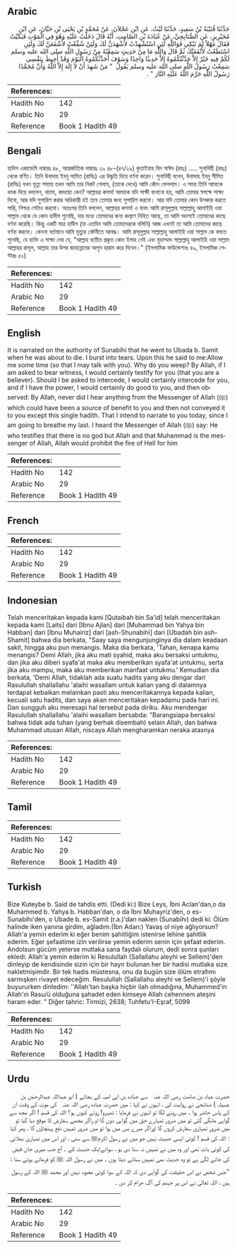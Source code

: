 ## Arabic


<div dir="rtl" lang="ar" style={{fontSize:'larger',backgroundColor:'#f8f9fa',padding:20}}>
حَدَّثَنَا قُتَيْبَةُ بْنُ سَعِيدٍ، حَدَّثَنَا لَيْثٌ، عَنِ ابْنِ عَجْلاَنَ، عَنْ مُحَمَّدِ بْنِ يَحْيَى بْنِ حَبَّانَ، عَنِ ابْنِ مُحَيْرِيزٍ، عَنِ الصُّنَابِحِيِّ، عَنْ عُبَادَةَ بْنِ الصَّامِتِ، أَنَّهُ قَالَ دَخَلْتُ عَلَيْهِ وَهُوَ فِي الْمَوْتِ فَبَكَيْتُ فَقَالَ مَهْلاً لِمَ تَبْكِي فَوَاللَّهِ لَئِنِ اسْتُشْهِدْتُ لأَشْهَدَنَّ لَكَ وَلَئِنْ شُفِّعْتُ لأَشْفَعَنَّ لَكَ وَلَئِنِ اسْتَطَعْتُ لأَنْفَعَنَّكَ ثُمَّ قَالَ وَاللَّهِ مَا مِنْ حَدِيثٍ سَمِعْتُهُ مِنْ رَسُولِ اللَّهِ صلى الله عليه وسلم لَكُمْ فِيهِ خَيْرٌ إِلاَّ حَدَّثْتُكُمُوهُ إِلاَّ حَدِيثًا وَاحِدًا وَسَوْفَ أُحَدِّثُكُمُوهُ الْيَوْمَ وَقَدْ أُحِيطَ بِنَفْسِي سَمِعْتُ رَسُولَ اللَّهِ صلى الله عليه وسلم يَقُولُ ‏ "‏ مَنْ شَهِدَ أَنْ لاَ إِلَهَ إِلاَّ اللَّهُ وَأَنَّ مُحَمَّدًا رَسُولُ اللَّهِ حَرَّمَ اللَّهُ عَلَيْهِ النَّارَ ‏"‏ ‏.‏
</div>
<div style={{backgroundColor:'#f8f9fa',padding:20, marginBottom: 10}}><table> <thead> <tr> <th>References:</th> <th></th> </tr> </thead> <tbody><tr><td>Hadith No</td><td>142</td></tr><tr><td>Arabic No</td><td>29</td></tr><tr><td>Reference</td><td>Book 1 Hadith 49</td></tr></tbody></table></div>

## Bengali


<div dir="ltr" lang="bn" style={{fontSize:'larger',backgroundColor:'#f8f9fa',padding:20}}>
হাদিস একাডেমি নাম্বারঃ ৪৮, আন্তর্জাতিক নাম্বারঃ ২৯ ৪৮-(৪৭/২৯) কুতাইবাহ বিন সাঈদ (রহঃ) ..... সুনাবিহী (রহঃ) থেকে বর্ণিত। তিনি উবাদাহ ইবনু সামিত (রাযিঃ) এর উদ্ধৃতি দিয়ে বর্ণনা করেন। সুনাবিহী বলেন, উবাদাহ ইবনু সীমিত (রাযিঃ) যখন মৃত্যু শয্যায় তখন আমি তার নিকট গেলাম, (তাকে দেখে) আমি কেঁদে ফেললাম। এ সময় তিনি আমাকে ধমক দিয়ে বললেন, থামো, কাদছো কেন? আল্লাহর কসম! আমাকে যদি সাক্ষী বানানো হয়, আমি তোমার স্বপক্ষে সাক্ষ্য দিবো, আর যদি সুপারিশ করার অধিকারী হই তবে তোমার জন্য সুপারিশ করবো। আর যদি তোমার কোন উপকার করতে পারি, নিশ্চয় সেটাও করবো। অতঃপর তিনি বললেন, আল্লাহর কসম! এ যাবৎ আমি রাসূলুল্লাহ সাল্লাল্লাহু আলাইহি ওয়া সাল্লাম থেকে যে কোন হাদীস শুনেছি, যার মধ্যে তোমাদের জন্য কল্যাণ নিহিত আছে, তা আমি অবশ্যই তোমাদের কাছে বর্ণনা করেছি। কিন্তু একটি মাত্র হাদীস (যা এতদিন আমি তোমাদেরকে বলিনি) আজ এখনই তা আমি তোমাদের কাছে বর্ণনা করবো। কেননা বর্তমানে আমি মৃত্যুর বেষ্টনীতে আবদ্ধ। আমি রাসূলুল্লাহ সাল্লাল্লাহু আলাইহি ওয়া সাল্লাম কে বলতে শুনেছি, যে ব্যক্তি এ সাক্ষ্য দেয় যে, "আল্লাহ ব্যতীত প্রকৃত কোন ইলাহ নেই এবং মুহাম্মাদ সাল্লাল্লাহু আলাইহি ওয়া সাল্লাম আল্লাহর রাসূল, আল্লাহ তার উপর জাহান্নামের আগুন হারাম করে দিবেন।" (ইসলামিক ফাউন্ডেশনঃ ৪৯, ইসলামিক সেন্টারঃ ৫০)
</div>
<div style={{backgroundColor:'#f8f9fa',padding:20, marginBottom: 10}}><table> <thead> <tr> <th>References:</th> <th></th> </tr> </thead> <tbody><tr><td>Hadith No</td><td>142</td></tr><tr><td>Arabic No</td><td>29</td></tr><tr><td>Reference</td><td>Book 1 Hadith 49</td></tr></tbody></table></div>

## English


<div dir="ltr" lang="en" style={{fontSize:'larger',backgroundColor:'#f8f9fa',padding:20}}>
It is narrated on the authority of Sunabihi that he went to Ubada b. Samit when he was about to die. I burst into tears. Upon this he said to me:Allow me some time (so that I may talk with you). Why do you weep? By Allah, if I am asked to bear witness, I would certainly testify for you (that you are a believer). Should I be asked to intercede, I would certainly intercede for you, and if I have the power, I would certainly do good to you, and then observed: By Allah, never did I hear anything from the Messenger of Allah (ﷺ) which could have been a source of benefit to you and then not conveyed it to you except this single hadith. That I intend to narrate to you today, since I am going to breathe my last. I heard the Messenger of Allah (ﷺ) say: He who testifies that there is no god but Allah and that Muhammad is the messenger of Allah, Allah would prohibit the fire of Hell for him
</div>
<div style={{backgroundColor:'#f8f9fa',padding:20, marginBottom: 10}}><table> <thead> <tr> <th>References:</th> <th></th> </tr> </thead> <tbody><tr><td>Hadith No</td><td>142</td></tr><tr><td>Arabic No</td><td>29</td></tr><tr><td>Reference</td><td>Book 1 Hadith 49</td></tr></tbody></table></div>

## French


<div dir="ltr" lang="fr" style={{fontSize:'larger',backgroundColor:'#f8f9fa',padding:20}}>

</div>
<div style={{backgroundColor:'#f8f9fa',padding:20, marginBottom: 10}}><table> <thead> <tr> <th>References:</th> <th></th> </tr> </thead> <tbody><tr><td>Hadith No</td><td>142</td></tr><tr><td>Arabic No</td><td>29</td></tr><tr><td>Reference</td><td>Book 1 Hadith 49</td></tr></tbody></table></div>

## Indonesian


<div dir="ltr" lang="id" style={{fontSize:'larger',backgroundColor:'#f8f9fa',padding:20}}>
Telah menceritakan kepada kami [Qutaibah bin Sa'id] telah menceritakan kepada kami [Laits] dari [Ibnu Ajlan] dari [Muhammad bin Yahya bin Habban] dari [Ibnu Muhairiz] dari [ash-Shunabihi] dari [Ubadah bin ash-Shamit] bahwa dia berkata, "Saay saya mengunjunginya dia dalam keadaan sakit, hingga aku pun menangis. Maka dia berkata, 'Tahan, kenapa kamu menangis? Demi Allah, jika aku mati syahid, maka aku bersaksi untukmu, dan jika aku diberi syafa'at maka aku memberikan syafa'at untukmu, serta jika aku mampu, maka aku memberikan manfaat untukmu.' Kemudian dia berkata, 'Demi Allah, tidaklah ada suatu hadits yang aku dengar dari Rasulullah shallallahu 'alaihi wasallam untuk kalian yang di dalamnya terdapat kebaikan melainkan pasti aku menceritakannya kepada kalian, kecuali satu hadits, dan saya akan menceritakan kepadamu pada hari ini. Dan sungguh aku meresapi hal tersebut pada diriku. Aku mendengar Rasulullah shallallahu 'alaihi wasallam bersabda: "Barangsiapa bersaksi bahwa tidak ada tuhan (yang berhak disembah) selain Allah, dan bahwa Muhammad utusan Allah, niscaya Allah mengharamkan neraka atasnya
</div>
<div style={{backgroundColor:'#f8f9fa',padding:20, marginBottom: 10}}><table> <thead> <tr> <th>References:</th> <th></th> </tr> </thead> <tbody><tr><td>Hadith No</td><td>142</td></tr><tr><td>Arabic No</td><td>29</td></tr><tr><td>Reference</td><td>Book 1 Hadith 49</td></tr></tbody></table></div>

## Tamil


<div dir="ltr" lang="ta" style={{fontSize:'larger',backgroundColor:'#f8f9fa',padding:20}}>

</div>
<div style={{backgroundColor:'#f8f9fa',padding:20, marginBottom: 10}}><table> <thead> <tr> <th>References:</th> <th></th> </tr> </thead> <tbody><tr><td>Hadith No</td><td>142</td></tr><tr><td>Arabic No</td><td>29</td></tr><tr><td>Reference</td><td>Book 1 Hadith 49</td></tr></tbody></table></div>

## Turkish


<div dir="ltr" lang="tr" style={{fontSize:'larger',backgroundColor:'#f8f9fa',padding:20}}>
Bize Kuteybe b. Said de tahdis etti. (Dedi ki:) Bize Leys, İbni Aclan'dan,o da Muhammed b. Yahya b. Habban'dan, o da İbni Muhayriz'den, o es-Sunabihı'den, o Ubade b. es-Samit (r.a.)'dan naklen (Sunabihı) dedi ki: Ölüm halinde iken yanına girdim, ağladım.(İbn Adan:) Yavaş ol niye ağlıyorsun? Allah'a yemin ederim ki eğer benim şahitliğim istenirse lehine şahitlik ederim. Eğer şefaatime izin verilirse yemin ederim senin için şefaat ederim. Andolsun gücüm yeterse mutlaka sana faydalı olurum, dedi sonra şunları ekledi: Allah'a yemin ederim ki Resulullah (Sallallahu aleyhi ve Sellem)'den dinleyip de kendisinde sizin için bir hayır bulunan her bir hadisi mutlaka size nakletmişimdir. Bir tek hadis müstesna, onu da bugün size ölüm etrafımı sarmışken rivayet edeceğim. Resulullah (Sallallahu aleyhi ve Sellem)'i şöyle buyururken dinledim: ''Allah'tan başka hiçbir ilah olmadığına, Muhammed'in Allah'ın Rasu/ü olduğuna şahadet eden kimseye Allah cehennem ateşini haram eder. " Diğer tahric: Tirmizi, 2638; Tuhfetu'I-Eşraf, 5099
</div>
<div style={{backgroundColor:'#f8f9fa',padding:20, marginBottom: 10}}><table> <thead> <tr> <th>References:</th> <th></th> </tr> </thead> <tbody><tr><td>Hadith No</td><td>142</td></tr><tr><td>Arabic No</td><td>29</td></tr><tr><td>Reference</td><td>Book 1 Hadith 49</td></tr></tbody></table></div>

## Urdu


<div dir="rtl" lang="ur" style={{fontSize:'larger',backgroundColor:'#f8f9fa',padding:20}}>
حضرت عباد بن صامت ‌رضی ‌اللہ ‌عنہ ‌ ‌ سے جنادہ بن ابی امیہ کے بجائے ( ابو عبداللہ عبدالرحمٰن بن عسیلہ ) صنابحی نے روایت کی ، انہوں نے کہا : میں حضرت عبادہ ‌رضی ‌اللہ ‌عنہ ‌ ‌ کی موت کے وقت ان کے پاس حاضر ہوا ۔ میں رونے لگا تو انہوں نے فرمایا : ٹھہرو! روتے کیوں ہو؟ اللہ کی قسم ! اگر مجھ سے گواہی مانگی گئی تو میں ضرور تمہارے حق میں گواہی دوں گا او راگر مجھے سفارش کا موقع دیا گیا تو میں ضرور تمہاری سفارش کروں گا اوراگر میرے بس میں ہوا تو میں ضرور تمہیں نفع پہنچاؤں گا ، پھر کہا : اللہ کی قسم ! کوئی ایسی حدیث نہیں جو میں نے رسول اکرمﷺ سے سنی ، اور اس میں تمہاری بھلائی کی کوئی بات تھی اور وہ میں نے تمہیں نہ سنا دی ہو ، سوائےایک حدیث کے ۔ آج جب میری جان قبض کی جانے لگی ہے تو وہ حدیث بھی تمہیں سنائے دیتا ہوں ۔ میں نے رسول اللہ ﷺ کو فرماتے ہوئے سنا : ’’جس شخص نے اس حقیقت کی گواہی دی کہ اللہ کے سوا کوئی معبود نہیں اور محمد ﷺ اللہ کے رسول ہیں ، اللہ تعالیٰ نے اس پر جہنم کی آگ حرام کر دی ۔
</div>
<div style={{backgroundColor:'#f8f9fa',padding:20, marginBottom: 10}}><table> <thead> <tr> <th>References:</th> <th></th> </tr> </thead> <tbody><tr><td>Hadith No</td><td>142</td></tr><tr><td>Arabic No</td><td>29</td></tr><tr><td>Reference</td><td>Book 1 Hadith 49</td></tr></tbody></table></div>